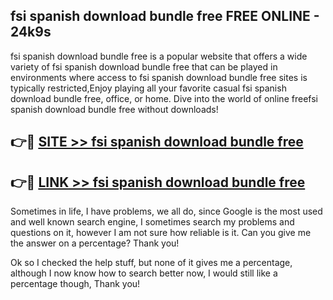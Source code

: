 ## fsi spanish download bundle free FREE ONLINE - 24k9s

fsi spanish download bundle free is a popular website that offers a wide variety of fsi spanish download bundle free that can be played in environments where access to fsi spanish download bundle free sites is typically restricted,Enjoy playing all your favorite casual fsi spanish download bundle free, office, or home. Dive into the world of online freefsi spanish download bundle free without downloads!

## 👉🔴 [SITE >> fsi spanish download bundle free](http://news.freeplayer.one?title=fsi_spanish_download_bundle_free&ref=FRRE)

## 👉🔴 [LINK >> fsi spanish download bundle free](http://news.freeplayer.one?title=fsi_spanish_download_bundle_free&ref=FREE)

Sometimes in life, I have problems, we all do, since Google is the most used and well known search engine, I sometimes search my problems and questions on it, however I am not sure how reliable is it. Can you give me the answer on a percentage? Thank you!

Ok so I checked the help stuff, but none of it gives me a percentage, although I now know how to search better now, I would still like a percentage though, Thank you!